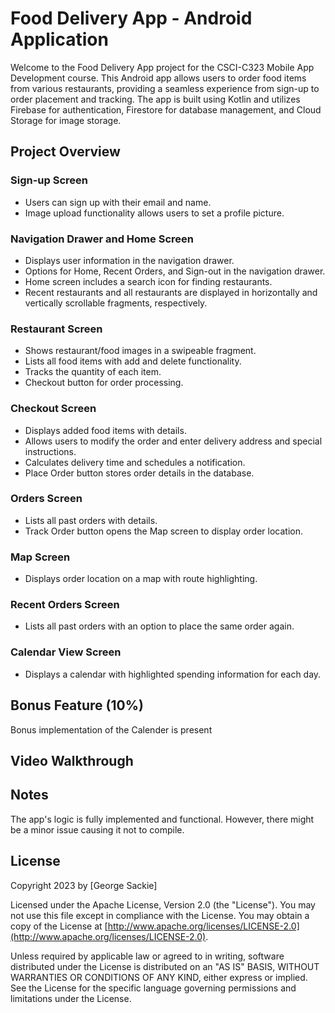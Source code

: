 # Food Delivery App - Android Application

Welcome to the Food Delivery App project for the CSCI-C323 Mobile App Development course. This Android app allows users to order food items from various restaurants, providing a seamless experience from sign-up to order placement and tracking. The app is built using Kotlin and utilizes Firebase for authentication, Firestore for database management, and Cloud Storage for image storage.

## Project Overview

### Sign-up Screen
- Users can sign up with their email and name.
- Image upload functionality allows users to set a profile picture.

### Navigation Drawer and Home Screen
- Displays user information in the navigation drawer.
- Options for Home, Recent Orders, and Sign-out in the navigation drawer.
- Home screen includes a search icon for finding restaurants.
- Recent restaurants and all restaurants are displayed in horizontally and vertically scrollable fragments, respectively.

### Restaurant Screen
- Shows restaurant/food images in a swipeable fragment.
- Lists all food items with add and delete functionality.
- Tracks the quantity of each item.
- Checkout button for order processing.

### Checkout Screen
- Displays added food items with details.
- Allows users to modify the order and enter delivery address and special instructions.
- Calculates delivery time and schedules a notification.
- Place Order button stores order details in the database.

### Orders Screen
- Lists all past orders with details.
- Track Order button opens the Map screen to display order location.

### Map Screen
- Displays order location on a map with route highlighting.

### Recent Orders Screen
- Lists all past orders with an option to place the same order again.

### Calendar View Screen
- Displays a calendar with highlighted spending information for each day.



## Bonus Feature (10%)
Bonus implementation of the Calender is present


## Video Walkthrough



## Notes

The app's logic is fully implemented and functional. However, there might be a minor issue causing it not to compile.

## License

Copyright 2023 by [George Sackie]

Licensed under the Apache License, Version 2.0 (the "License"). You may not use this file except in compliance with the License. You may obtain a copy of the License at [http://www.apache.org/licenses/LICENSE-2.0](http://www.apache.org/licenses/LICENSE-2.0).

Unless required by applicable law or agreed to in writing, software distributed under the License is distributed on an "AS IS" BASIS, WITHOUT WARRANTIES OR CONDITIONS OF ANY KIND, either express or implied. See the License for the specific language governing permissions and limitations under the License.
